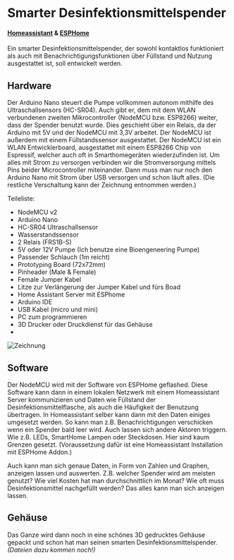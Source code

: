 # Smarter Desinfektionsmittelspender
#### [Homeassistant](https://www.home-assistant.io/ "Homeassistant") & [ESPHome](https://esphome.io/ "ESPHome")
Ein smarter Desinfektionsmittelspender, der sowohl kontaktlos funktioniert als auch mit Benachrichtigungsfunktionen über Füllstand und Nutzung ausgestattet ist, soll entwickelt werden. 



## Hardware
Der Arduino Nano steuert die Pumpe vollkommen autonom mithilfe des Ultraschallsensors (HC-SR04). Auch gibt er, dem mit dem WLAN verbundenen zweiten Mikrocontroller (NodeMCU bzw. ESP8266) weiter, dass der Spender benutzt wurde. Dies geschieht über ein Relais, da der Arduino mit 5V und der NodeMCU mit 3,3V arbeitet. Der NodeMCU ist außerdem mit einem Füllstandssensor ausgestattet. Der NodeMCU ist ein WLAN Entwicklerboard, ausgestattet mit einem ESP8266 Chip von Espressif, welcher auch oft in Smarthomegeräten wiederzufinden ist. Um alles mit Strom zu versorgen verbinden wir die Stromversorgung mittels Pins beider Microcontroller miteinander. Dann muss man nur noch den Arduino Nano mit Strom über USB versorgen und schon läuft alles. (Die restliche Verschaltung kann der Zeichnung entnommen werden.)

Teileliste:
- NodeMCU v2
- Arduino Nano
- HC-SR04 Ultraschallsensor
- Wasserstandssensor 
- 2 Relais (FRS1B-S)
- 5V oder 12V Pumpe (Ich benutze eine Bioengeneering Pumpe)
- Passender Schlauch (1m reicht)
- Prototyping Board (72x72mm)
- Pinheader (Male & Female)
- Female Jumper Kabel
- Litze zur Verlängerung der Jumper Kabel und fürs Boad
- Home Assistant Server mit ESPhome
- Arduino IDE
- USB Kabel (micro und mini)
- PC zum programmieren
- 3D Drucker oder Druckdienst für das Gehäuse
- 



![Zeichnung](https://github.com/FelixLenz-Code/Smarter-Desinfektionsmittelspender/blob/main/Desinfektionsspender%20Projekt-1.jpg "Zeichnung")

## Software
Der NodeMCU wird mit der Software von ESPHome geflashed. Diese Software kann dann in einem lokalen Netzwerk mit einem Homeassistant Server kommunizieren und Daten wie Füllstand der Desinfektionsmittelflasche, als auch die Häufigkeit der Benutzung übertragen. In Homeassistant selber kann dann mit den Daten einiges umgesetzt werden. So kann man z.B. Benachrichtigungen verschicken wenn ein Spender bald leer wird. Auch lassen sich andere Aktoren triggern. Wie z.B. LEDs, SmartHome Lampen oder Steckdosen. Hier sind kaum Grenzen gesetzt. (Voraussetzung dafür ist eine Homeassistant Installation mit ESPHome Addon.)

Auch kann man sich genaue Daten, in Form von Zahlen und Graphen, anzeigen lassen und auswerten. Z.B. welcher Spender wird am meisten genutzt? Wie viel Kosten hat man durchschnittlich im Monat? Wie oft muss Desinfektionsmittel nachgefüllt werden? Das alles kann man sich anzeigen lassen. 

## Gehäuse
Das Ganze wird dann noch in eine schönes 3D gedrucktes Gehäuse gepackt und schon hat man seinen smarten Desinfektionsmittelspender. *(Dateien dazu kommen noch!)*

